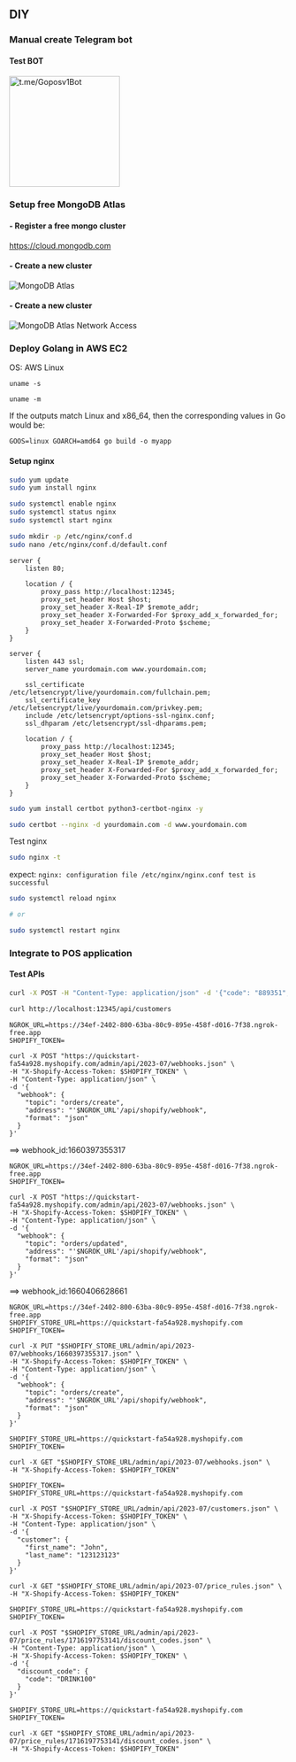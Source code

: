 ## DIY

### Manual create Telegram bot

#### Test BOT

<img src="docs/bot.jpg" alt="t.me/Goposv1Bot" width="200"/>

### Setup free MongoDB Atlas

#### - Register a free mongo cluster

https://cloud.mongodb.com

#### - Create a new cluster

![MongoDB Atlas](docs/mongodb-atlas.png)

#### - Create a new cluster

![MongoDB Atlas Network Access](docs/mongodb-network-access.png)

### Deploy Golang in AWS EC2

OS: AWS Linux

```
uname -s

uname -m
```

If the outputs match Linux and x86_64, then the corresponding values in Go would be:

```
GOOS=linux GOARCH=amd64 go build -o myapp
```

#### Setup nginx

```sh
sudo yum update
sudo yum install nginx
```

```sh
sudo systemctl enable nginx
sudo systemctl status nginx
sudo systemctl start nginx
```

```sh
sudo mkdir -p /etc/nginx/conf.d
sudo nano /etc/nginx/conf.d/default.conf
```

```nginx
server {
    listen 80;

    location / {
        proxy_pass http://localhost:12345;
        proxy_set_header Host $host;
        proxy_set_header X-Real-IP $remote_addr;
        proxy_set_header X-Forwarded-For $proxy_add_x_forwarded_for;
        proxy_set_header X-Forwarded-Proto $scheme;
    }
}

server {
    listen 443 ssl;
    server_name yourdomain.com www.yourdomain.com;

    ssl_certificate /etc/letsencrypt/live/yourdomain.com/fullchain.pem;
    ssl_certificate_key /etc/letsencrypt/live/yourdomain.com/privkey.pem;
    include /etc/letsencrypt/options-ssl-nginx.conf;
    ssl_dhparam /etc/letsencrypt/ssl-dhparams.pem;

    location / {
        proxy_pass http://localhost:12345;
        proxy_set_header Host $host;
        proxy_set_header X-Real-IP $remote_addr;
        proxy_set_header X-Forwarded-For $proxy_add_x_forwarded_for;
        proxy_set_header X-Forwarded-Proto $scheme;
    }
}
```

```sh
sudo yum install certbot python3-certbot-nginx -y

sudo certbot --nginx -d yourdomain.com -d www.yourdomain.com
```

Test nginx

```sh
sudo nginx -t
```

expect: `nginx: configuration file /etc/nginx/nginx.conf test is successful`

```sh
sudo systemctl reload nginx

# or

sudo systemctl restart nginx
```

### Integrate to POS application

#### Test APIs

```sh
curl -X POST -H "Content-Type: application/json" -d '{"code": "889351", "score": 1.2}' http://localhost:12345/api/qrcode/verify

curl http://localhost:12345/api/customers
```

```curl
NGROK_URL=https://34ef-2402-800-63ba-80c9-895e-458f-d016-7f38.ngrok-free.app
SHOPIFY_TOKEN=

curl -X POST "https://quickstart-fa54a928.myshopify.com/admin/api/2023-07/webhooks.json" \
-H "X-Shopify-Access-Token: $SHOPIFY_TOKEN" \
-H "Content-Type: application/json" \
-d '{
  "webhook": {
    "topic": "orders/create",
    "address": "'$NGROK_URL'/api/shopify/webhook",
    "format": "json"
  }
}'
```

==> webhook_id:1660397355317

```curl
NGROK_URL=https://34ef-2402-800-63ba-80c9-895e-458f-d016-7f38.ngrok-free.app
SHOPIFY_TOKEN=

curl -X POST "https://quickstart-fa54a928.myshopify.com/admin/api/2023-07/webhooks.json" \
-H "X-Shopify-Access-Token: $SHOPIFY_TOKEN" \
-H "Content-Type: application/json" \
-d '{
  "webhook": {
    "topic": "orders/updated",
    "address": "'$NGROK_URL'/api/shopify/webhook",
    "format": "json"
  }
}'
```

==> webhook_id:1660406628661

```curl
NGROK_URL=https://34ef-2402-800-63ba-80c9-895e-458f-d016-7f38.ngrok-free.app
SHOPIFY_STORE_URL=https://quickstart-fa54a928.myshopify.com
SHOPIFY_TOKEN=

curl -X PUT "$SHOPIFY_STORE_URL/admin/api/2023-07/webhooks/1660397355317.json" \
-H "X-Shopify-Access-Token: $SHOPIFY_TOKEN" \
-H "Content-Type: application/json" \
-d '{
  "webhook": {
    "topic": "orders/create",
    "address": "'$NGROK_URL'/api/shopify/webhook",
    "format": "json"
  }
}'

SHOPIFY_STORE_URL=https://quickstart-fa54a928.myshopify.com
SHOPIFY_TOKEN=

curl -X GET "$SHOPIFY_STORE_URL/admin/api/2023-07/webhooks.json" \
-H "X-Shopify-Access-Token: $SHOPIFY_TOKEN"
```

```curl
SHOPIFY_TOKEN=
SHOPIFY_STORE_URL=https://quickstart-fa54a928.myshopify.com

curl -X POST "$SHOPIFY_STORE_URL/admin/api/2023-07/customers.json" \
-H "X-Shopify-Access-Token: $SHOPIFY_TOKEN" \
-H "Content-Type: application/json" \
-d '{
  "customer": {
    "first_name": "John",
    "last_name": "123123123"
  }
}'
```

```curl
curl -X GET "$SHOPIFY_STORE_URL/admin/api/2023-07/price_rules.json" \
-H "X-Shopify-Access-Token: $SHOPIFY_TOKEN"

SHOPIFY_STORE_URL=https://quickstart-fa54a928.myshopify.com
SHOPIFY_TOKEN=

curl -X POST "$SHOPIFY_STORE_URL/admin/api/2023-07/price_rules/1716197753141/discount_codes.json" \
-H "Content-Type: application/json" \
-H "X-Shopify-Access-Token: $SHOPIFY_TOKEN" \
-d '{
  "discount_code": {
    "code": "DRINK100"
  }
}'

SHOPIFY_STORE_URL=https://quickstart-fa54a928.myshopify.com
SHOPIFY_TOKEN=

curl -X GET "$SHOPIFY_STORE_URL/admin/api/2023-07/price_rules/1716197753141/discount_codes.json" \
-H "X-Shopify-Access-Token: $SHOPIFY_TOKEN"

```

